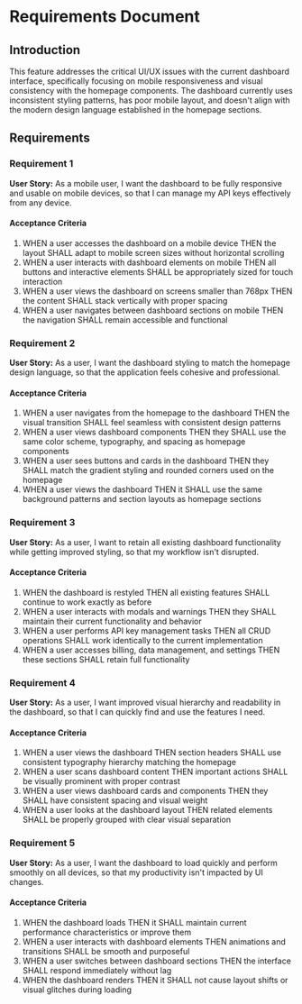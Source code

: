 # Requirements Document

## Introduction

This feature addresses the critical UI/UX issues with the current dashboard interface, specifically focusing on mobile responsiveness and visual consistency with the homepage components. The dashboard currently uses inconsistent styling patterns, has poor mobile layout, and doesn't align with the modern design language established in the homepage sections.

## Requirements

### Requirement 1

**User Story:** As a mobile user, I want the dashboard to be fully responsive and usable on mobile devices, so that I can manage my API keys effectively from any device.

#### Acceptance Criteria

1. WHEN a user accesses the dashboard on a mobile device THEN the layout SHALL adapt to mobile screen sizes without horizontal scrolling
2. WHEN a user interacts with dashboard elements on mobile THEN all buttons and interactive elements SHALL be appropriately sized for touch interaction
3. WHEN a user views the dashboard on screens smaller than 768px THEN the content SHALL stack vertically with proper spacing
4. WHEN a user navigates between dashboard sections on mobile THEN the navigation SHALL remain accessible and functional

### Requirement 2

**User Story:** As a user, I want the dashboard styling to match the homepage design language, so that the application feels cohesive and professional.

#### Acceptance Criteria

1. WHEN a user navigates from the homepage to the dashboard THEN the visual transition SHALL feel seamless with consistent design patterns
2. WHEN a user views dashboard components THEN they SHALL use the same color scheme, typography, and spacing as homepage components
3. WHEN a user sees buttons and cards in the dashboard THEN they SHALL match the gradient styling and rounded corners used on the homepage
4. WHEN a user views the dashboard THEN it SHALL use the same background patterns and section layouts as homepage sections

### Requirement 3

**User Story:** As a user, I want to retain all existing dashboard functionality while getting improved styling, so that my workflow isn't disrupted.

#### Acceptance Criteria

1. WHEN the dashboard is restyled THEN all existing features SHALL continue to work exactly as before
2. WHEN a user interacts with modals and warnings THEN they SHALL maintain their current functionality and behavior
3. WHEN a user performs API key management tasks THEN all CRUD operations SHALL work identically to the current implementation
4. WHEN a user accesses billing, data management, and settings THEN these sections SHALL retain full functionality

### Requirement 4

**User Story:** As a user, I want improved visual hierarchy and readability in the dashboard, so that I can quickly find and use the features I need.

#### Acceptance Criteria

1. WHEN a user views the dashboard THEN section headers SHALL use consistent typography hierarchy matching the homepage
2. WHEN a user scans dashboard content THEN important actions SHALL be visually prominent with proper contrast
3. WHEN a user views dashboard cards and components THEN they SHALL have consistent spacing and visual weight
4. WHEN a user looks at the dashboard layout THEN related elements SHALL be properly grouped with clear visual separation

### Requirement 5

**User Story:** As a user, I want the dashboard to load quickly and perform smoothly on all devices, so that my productivity isn't impacted by UI changes.

#### Acceptance Criteria

1. WHEN the dashboard loads THEN it SHALL maintain current performance characteristics or improve them
2. WHEN a user interacts with dashboard elements THEN animations and transitions SHALL be smooth and purposeful
3. WHEN a user switches between dashboard sections THEN the interface SHALL respond immediately without lag
4. WHEN the dashboard renders THEN it SHALL not cause layout shifts or visual glitches during loading